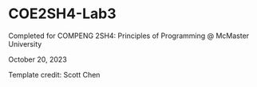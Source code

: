 # COE2SH4-Lab3

Completed for COMPENG 2SH4: Principles of Programming @ McMaster University

October 20, 2023

Template credit: Scott Chen
